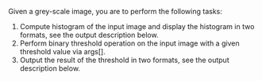 Given a grey-scale image, you are to perform the following tasks:
1. Compute histogram of the input image and display the histogram in two formats, see the output description below. 
2. Perform binary threshold operation on the input image with a given threshold value via args[].
3. Output the result of the threshold in two formats, see the output description below.
